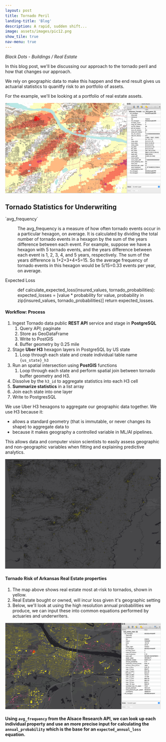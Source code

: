 ```yaml
---
layout: post
title: Tornado Peril
landing-title: 'Blog'
description: A rapid, sudden shift...
image: assets/images/pic12.png
show_tile: true
nav-menu: true
---
```


*Black Dots - Buildings / Real Estate*

In this blog post, we'll be discussing our approach to the tornado peril and how that changes our approach.

We rely on geographic data to make this happen and the end result gives us actuarial statistics to quanitfy risk to an portfolio of assets.

For the example, we'll be looking at a portfolio of real estate assets.



![image info](/assets/images/pic12.jpg)



<h2>Tornado Statistics for Underwriting</h2>
<dl>
	<dt>`avg_frequency`</dt>
	<dd>
		<p>
        The avg_frequency is a measure of how often tornado events occur in a particular hexagon, on average. It is calculated by dividing the total number of tornado events in a hexagon by the sum of the years difference between each event.
		For example, suppose we have a hexagon with 5 tornado events, and the years difference between each event is 1, 2, 3, 4, and 5 years, respectively. The sum of the years difference is 1+2+3+4+5=15. So the average frequency of tornado events in this hexagon would be 5/15=0.33 events per year, on average.</p>
	</dd>
	<dt>Expected Loss</dt>
	<dd>
		<p>def calculate_expected_loss(insured_values, tornado_probabilities):
    expected_losses = [value * probability for value, probability in zip(insured_values, tornado_probabilities)]
        return expected_losses.</p>
	</dd>
</dl>

#### **Workflow: Process**

1. Ingest Tornado data public **REST API** service and stage in **PostgreSQL**
   1. Query API; paginate
   2. Store as GeoDataFrame
   3. Write to PostGIS
   4. Buffer geometry by 0.25 mile
2. Stage **Uber H3** hexagon layers in PostgreSQL by US state
     1. Loop through each state and create individual table name `{us_state}_h3`
3. Run an spatial intersection using **PostGIS** functions
      1. Loop through each state and perform spatial join between tornado buffer geometry and H3.
4. Dissolve by the `h3_id` to aggregate statistics into each H3 cell
5. **Summarize statistics** in a list array
6.  Join each state into one layer
7.  Write to PostgresSQL

We use Uber H3 hexagons to aggregate our geographic data together.  We use H3 because it:
-  allows a standard geometry (that is immutable, or never changes its shape) to aggregate data to
-  because it makes geography a controlled variable in ML/AI pipelines.  
  
This allows data and computer vision scientists to easily assess geographic and non-geographic variables when fitting and explaining predictive analytics.




![image info](/assets/images/arkansas_risk_realestate.png)

#### **Tornado Risk of Arkansas Real Estate properties**

1. The map above shows real estate most at-risk to tornados, shown in yellow.
2. Real Estate bought or owned, will incur loss given it's geographic setting
3. Below, we'll look at using the high resolution annual probabilities we produce, we can input these into common equations performed by actuaries and underwriters.



![image info](/assets/images/arkansas_risk_stats.png)

#### **Using `avg_frequency` from the Alsace Research API, we can look up each individual property and use an more precise input for calculating the `annual_probability` which is the base for an `expected_annual_loss` equation.**